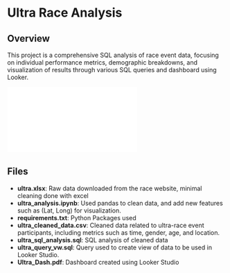 # Ultra Race Analysis

## Overview
This project is a comprehensive SQL analysis of race event data, focusing on individual performance metrics, demographic breakdowns, and visualization of results through various SQL queries and dashboard using Looker.

![Race Results Visualization](./Ultra_Dash.pdf)


## Files
- **ultra.xlsx**: Raw data downloaded from the race website, minimal cleaning done with excel
- **ultra_analysis.ipynb**: Used pandas to clean data, and add new features such as (Lat, Long) for visualization.
- **requirements.txt**: Python Packages used
- **ultra_cleaned_data.csv**: Cleaned data related to ultra-race event participants, including metrics such as time, gender, age, and location.
- **ultra_sql_analysis.sql**: SQL analysis of cleaned data
- **ultra_query_vw.sql**: Query used to create view of data to be used in Looker Studio.
- **Ultra_Dash.pdf**: Dashboard created using Looker Studio

